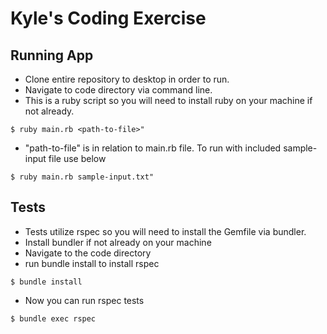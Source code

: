 # Kyle's Coding Exercise 

## Running App
- Clone entire repository to desktop in order to run. 
- Navigate to code directory via command line.
- This is a ruby script so you will need to install ruby on your machine if not already.
```
$ ruby main.rb <path-to-file>" 
```
- "path-to-file" is in relation to main.rb file. To run with included sample-input file use below
```
$ ruby main.rb sample-input.txt" 
```

## Tests
- Tests utilize rspec so you will need to install the Gemfile via bundler.
- Install bundler if not already on your machine
- Navigate to the code directory
- run bundle install to install rspec
```
$ bundle install
```
- Now you can run rspec tests 
```
$ bundle exec rspec
```
